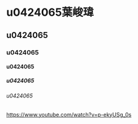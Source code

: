 # u0424065葉峻瑋
## u0424065
### u0424065
#### u0424065
##### u0424065
###### u0424065
<https://www.youtube.com/watch?v=p-ekyUSg_0s>
